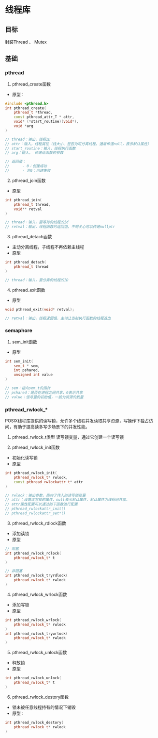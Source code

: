 # 线程库

## 目标
封装Thread 、 Mutex

## 基础

### pthread
1. pthread_create函数
- 原型：
```c++
#include <pthread.h>
int pthread_create(
    pthread_t *thread,
    const pthread_attr_T * attr,
    void* (*start_routine)(void*),
    void *arg
)

// thread：输出，线程ID
// attr：输入，线程属性（栈大小、是否为可分离线程，通常传递null，表示默认属性）
// start_routine：输入，线程执行函数
// arg：输入， 传递给函数的参数

// 返回值：
//      - 0：创建成功
//      - 非0：创建失败
```
2. pthread_join函数
- 原型
```c++
int pthread_join(
    pthread_t thread,
    void** retval
)

// thread：输入，要等待的线程的id
// retval：输出，线程函数的返回值，不啊关心可以传递nullptr
```
3. pthread_detach函数
- 主动分离线程，子线程不再依赖主线程
- 原型
```c++
int pthread_detach(
    pthread_t thread
)

// thread：输入，要分离的线程的ID
```

4. pthread_exit函数
- 原型
```c++
void pthread_exit(void* retval);

// retval：输出，线程返回值，主动让当前执行函数的线程退出
```

### semaphore
1. sem_init函数
- 原型
```c++
int sem_init(
    sem_t * sem,
    int pshared,
    unsigned int value
)

// sem：指向sem_t的指针
// pshared：是否在进程之间共享，0表示共享
// value：信号量的初始值，一般为资源的数量
```

### pthread_rwlock_*
POSIX线程库提供的读写锁，允许多个线程并发读取共享资源，写操作下独占访问，有助于提高读多写少场景下的并发性能。

1. pthread_rwlock_t类型
读写锁变量，通过它创建一个读写锁

2. pthread_rwlock_init函数
- 初始化读写锁
- 原型
```c++
int pthread_rwlock_init(
    pthread_rwlock_t* rwlock,
    const pthread_rwlockattr_t* attr
)

// rwlock：输出参数，指向了传入的读写锁变量
// attr：设置读写锁的属性，null表示默认属性，默认属性为线程间共享。
// attr属性配置可以通过如下函数进行配置
// pthread_rwlockattr_init()
// pthread_rwlockattr_set*()
```

3. pthread_rwlock_rdlock函数
- 添加读锁
- 原型
```c++
// 阻塞
int pthread_rwlock_rdlock(
    pthread_rwlock_t* t
)

// 非阻塞
int pthread_rwlock_tryrdlock(
    pthread_rwlock_t* rwlock
)
```
4. pthread_rwlock_wrlock函数
- 添加写锁
- 原型
```c++
int pthread_rwlock_wrlock(
    pthread_rwlock_t* rwlock
)
int pthread_rwlock_trywrlock(
    pthread_rwlock_t* rwlock
)
```

5. pthread_rwlock_unlock函数
- 释放锁
- 原型
```c++
int pthread_rwlock_unlock(
    pthread_rwlock_t* t
)
```

6. pthread_rwlock_destory函数
- 锁未被任意线程持有的情况下销毁
- 原型：
```c++
int pthread_rwlock_destory(
    pthread_rwlock_t* rwlock
)
```